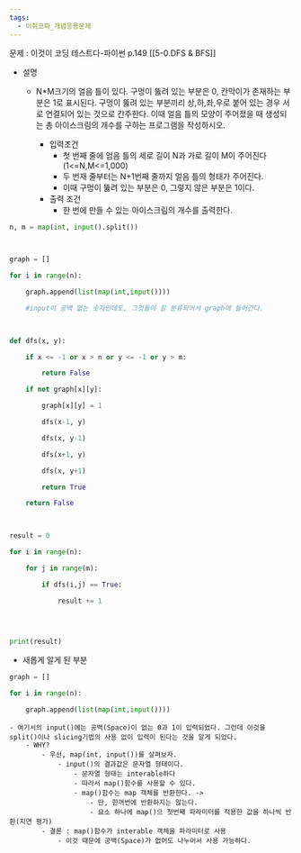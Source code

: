 ```yaml
---
tags:
  - 이취코파_개념응용문제
---
```

문제 : 이것이 코딩 테스트다-파이썬 p.149
[[5-0.DFS & BFS]]

- 설명
	- N*M크기의 얼음 틀이 있다. 구멍이 뚫려 있는 부분은 0, 칸막이가 존재하는 부분은 1로 표시된다. 구멍이 뚫려 있는 부분끼리 상,하,좌,우로 붙어 있는 경우 서로 연결되어 있는 것으로 간주한다. 이때 얼음 틀의 모양이 주어졌을 때 생성되는 총 아이스크림의 개수를 구하는 프로그램을 작성하시오. 

		- 입력조건
			- 첫 번째 줄에 엄음 틀의 세로 길이 N과 가로 길이 M이 주어진다(1<=N,M<=1,000)
			- 두 번재 줄부터는 N+1번째 줄까지 얼음 틀의 형태가 주어진다.
			- 이때 구멍이 뚫려 있는 부분은 0, 그렇지 않은 부분은 1이다.
		- 출력 조건
			- 한 번에 만들 수 있는 아이스크림의 개수를 출력한다.

```Python
n, m = map(int, input().split())

  

graph = []

for i in range(n):

    graph.append(list(map(int,input())))

    #input이 공백 없는 숫자인데도, 그것들이 잘 분류되어서 graph에 들어간다.

  

def dfs(x, y):

    if x <= -1 or x > n or y <= -1 or y > m:

        return False

    if not graph[x][y]:

        graph[x][y] = 1

        dfs(x-1, y)

        dfs(x, y-1)

        dfs(x+1, y)

        dfs(x, y+1)

        return True

    return False

  

result = 0

for i in range(n):

    for j in range(m):

        if dfs(i,j) == True:

            result += 1

  
  

print(result)
```  



- 새롭게 알게 된 부분
```Python
graph = []

for i in range(n):

    graph.append(list(map(int,input())))
```
	- 여기서의 input()에는 공백(Space)이 없는 0과 1이 입력되었다. 그런데 이것을 split()이나 slicing기법의 사용 없이 입력이 된다는 것을 알게 되었다.
		- WHY?
			- 우선, map(int, input())를 살펴보자.
				- input()의 결과값은 문자열 형태이다.
					- 문자열 형태는 interable하다
					- 따라서 map()함수를 사용할 수 있다.
					- map()함수는 map 객체를 반환한다. -> 
						- 단, 한꺼번에 반환하지는 않는다.
						- 요소 하나에 map()으 첫번째 파라미터를 적용한 값을 하나씩 반환(지연 평가)
			- 결론 : map()함수가 interable 객체을 파라미터로 사용
				- 이것 때문에 공백(Space)가 없어도 나누어서 사용 가능하다.
